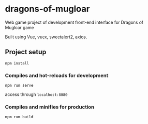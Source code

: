 # dragons-of-mugloar

Web game project of development front-end interface for Dragons of Mugloar game

Built using Vue, vuex, sweetalert2, axios.

## Project setup
```
npm install
```

### Compiles and hot-reloads for development
```
npm run serve
```
access through `localhost:8080`

### Compiles and minifies for production
```
npm run build
```